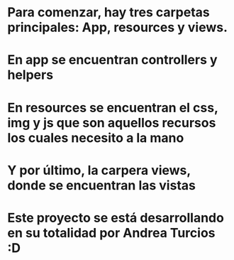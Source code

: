 # Para comenzar, hay tres carpetas principales: App, resources y views.
# En app se encuentran controllers y helpers
# En resources se encuentran el css, img y js que son aquellos recursos los cuales necesito a la mano
# Y por último, la carpera views, donde se encuentran las vistas

# Este proyecto se está desarrollando en su totalidad por Andrea Turcios :D